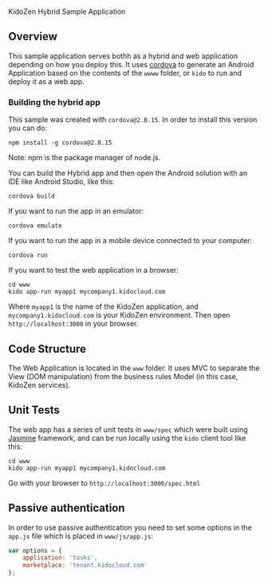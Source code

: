 KidoZen Hybrid Sample Application

## Overview

This sample application serves bothh as a hybrid and web application depending on how you deploy this. It uses [cordova](http://cordova.apache.org/) to generate an Android Application based on the contents of the `wwww` folder, or `kido` to run and deploy it as a web app.

### Building the hybrid app

This sample was created with `cordova@2.8.15`. In order to install this version you can do:

	npm install -g cordova@2.8.15

Note: npm is the package manager of node.js.

You can build the Hybrid app and then open the Android solution with an IDE like Android Studio, like this:

	cordova build

If you want to run the app in an emulator:

	cordova emulate

If you want to run the app in a mobile device connected to your computer:

	cordova run

If you want to test the web application in a browser:

	cd www
	kido app-run myapp1 mycompany1.kidocloud.com

Where `myapp1` is the name of the KidoZen application, and `mycompany1.kidocloud.com` is your KidoZen environment. Then open `http://localhost:3000` in your browser.

## Code Structure

The Web Application is located in the `www` folder. It uses MVC to separate the View (DOM manipulation) from the business rules Model (in this case, KidoZen services).

## Unit Tests

The web app has a series of unit tests in `www/spec` which were built using [Jasmine](http://pivotal.github.io/jasmine/) framework, and can be run locally using the `kido` client tool like this:

	cd www
	kido app-run myapp1 mycompany1.kidocloud.com

Go with your browser to `http://localhost:3000/spec.html`

## Passive authentication

In order to use passive authentication you need to set some options in the `app.js` file which is placed in `www/js/app.js`:

```javascript
var options = {
    application: 'tasks',
    marketplace: 'tenant.kidocloud.com'
};
```